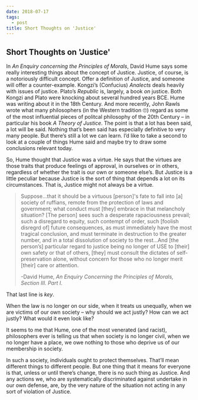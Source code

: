 ```yaml
---
date: 2018-07-17
tags:
  - post
title: Short Thoughts on 'Justice'
---
```


## Short Thoughts on 'Justice'

In *An Enquiry concerning the Principles of Morals*, David Hume says some really interesting things about the concept of Justice. Justice, of course, is a notoriously difficult concept. Offer a definition of Justice, and someone will offer a counter-example. Kongzi’s (Confucius) *Analects* deals heavily with issues of justice. Plato’s *Republic* is, largely, a book *on* justice. Both Kongzi and Plato were knocking about several hundred years BCE. Hume was writing about it in the 18th Century. And more recently, John Rawls wrote what many philosophers (in the Western tradition 🙄)  regard as some of the most influential pieces of politcal philosophy of the 20th Century – in particular his book *A Theory of Justice*. The point is that a lot has been said, a lot will be said. Nothing that’s been said has especially definitive to very many people. But there’s still a lot we can learn. I’d like to take a second to look at a couple of things Hume said and maybe try to draw some conclusions relevant today.

So, Hume thought that Justice was a virtue. He says that the virtues are those traits that produce feelings of approval, in ourselves or in others, regardless of whether the trait is our own or someone else’s. But Justice is a little peculiar because Justice is the sort of thing that depends a lot on its circumstances. That is, Justice might not always be a virtue.

<blockquote cite="https://davidhume.org/texts/m/3">
<p>Suppose...that it should be a virtuous [person]'s fate to fall into [a] society of ruffians, remote from the protection of laws and government; what conduct must [they] embrace in that melancholy situation? [The person] sees such a desperate rapaciousness prevail; such a disregard to equity, such contempt of order, such [foolish disregrd of] future consequences, as must immediately have the most tragical conclusion, and must terminate in destruction to the greater number, and in a total dissolution of society to the rest...And [the person’s] particular regard to justice being no longer of USE to [their] own safety or that of others, [they] must consult the dictates of self-preservation alone, without concern for those who no longer merit [their] care or attention.</p>
<footer>-David Hume, <cite>An Enquiry Concerning the Principles of Morals, Section III. Part I.</cite></footer>
</blockquote>

That last line is *key*.

When the law is no longer on our side, when it treats us unequally, when we are victims of our own society – why should we act justly? How can we act justly? What would it even look like?

It seems to me that Hume, one of the most venerated (and racist), philosophers ever is telling us that when society is no longer civil, when we no longer have a place, we owe nothing to those who deprive us of our membership in society.

In such a society, individuals ought to protect themselves. That’ll mean different things to different people. But one thing that it means for everyone is that, unless or until there’s change, there is no such thing as Justice. And any actions we, who are systematically discriminated against undertake in our own defense, are, by the very nature of the situation not acting in any sort of violation of Justice.

